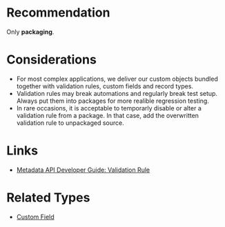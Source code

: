 # Recommendation

Only **packaging**.

# Considerations

- For most complex applications, we deliver our custom objects bundled together with validation rules, custom fields and record types.
- Validation rules may break automations and regularly break test setup. Always put them into packages for more realible regression testing.
- In rare occasions, it is acceptable to temporarly disable or alter a validation rule from a package. In that case, add the overwritten validation rule to unpackaged source.

# Links

- [Metadata API Developer Guide: Validation Rule](https://developer.salesforce.com/docs/atlas.en-us.238.0.api_meta.meta/api_meta/meta_validationformulas.htm)

# Related Types

- [Custom Field](custom-field.md)
